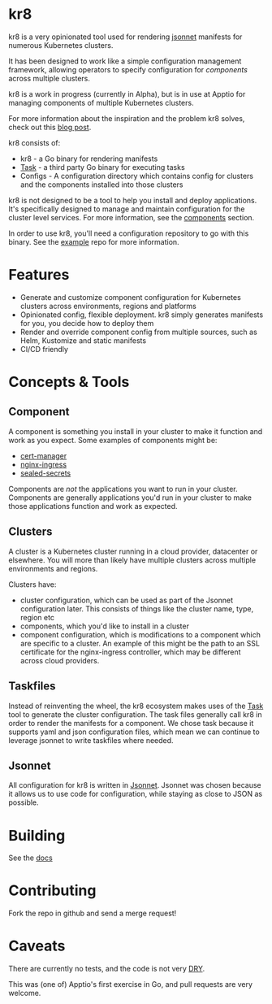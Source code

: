 # kr8

kr8 is a very opinionated tool used for rendering [jsonnet](http://jsonnet.org) manifests for numerous Kubernetes clusters.

It has been designed to work like a simple configuration management framework, allowing operators to specify configuration for _components_ across multiple clusters.

kr8 is a work in progress (currently in Alpha), but is in use at Apptio for managing components of multiple Kubernetes clusters.

For more information about the inspiration and the problem kr8 solves, check out this [blog post](https://leebriggs.co.uk/blog/2018/05/08/kubernetes-config-mgmt.html).

kr8 consists of:

 - kr8 - a Go binary for rendering manifests
 - [Task](https://github.com/go-task/task) - a third party Go binary for executing tasks
 - Configs - A configuration directory which contains config for clusters and the components installed into those clusters

kr8 is not designed to be a tool to help you install and deploy applications. It's specifically designed to manage and maintain configuration for the cluster level services. For more information, see the [components](##components) section.

In order to use kr8, you'll need a configuration repository to go with this binary. See the [example](https://github.com/apptio/kr8-configs) repo for more information.

# Features

 - Generate and customize component configuration for Kubernetes clusters across environments, regions and platforms
 - Opinionated config, flexible deployment. kr8 simply generates manifests for you, you decide how to deploy them
 - Render and override component config from multiple sources, such as Helm, Kustomize and static manifests
 - CI/CD friendly

# Concepts & Tools

## Component

A component is something you install in your cluster to make it function and work as you expect. Some examples of components might be:

 - [cert-manager](https://github.com/jetstack/cert-manager)
 - [nginx-ingress](https://github.com/kubernetes/ingress-nginx)
 - [sealed-secrets](https://github.com/bitnami-labs/sealed-secrets)

Components are _not_ the applications you want to run in your cluster. Components are generally applications you'd run in your cluster to make those applications function and work as expected.

## Clusters

A cluster is a Kubernetes cluster running in a cloud provider, datacenter or elsewhere. You will more than likely have multiple clusters across multiple environments and regions.

Clusters have:

  - cluster configuration, which can be used as part of the Jsonnet configuration later. This consists of things like the cluster name, type, region etc
  - components, which you'd like to install in a cluster
  - component configuration, which is modifications to a component which are specific to a cluster. An example of this might be the path to an SSL certificate for the nginx-ingress controller, which may be different across cloud providers.

## Taskfiles

Instead of reinventing the wheel, the kr8 ecosystem makes uses of the [Task](https://github.com/go-task/task) tool to generate the cluster configuration. The task files generally call kr8 in order to render the manifests for a component. We chose task because it supports yaml and json configuration files, which mean we can continue to leverage jsonnet to write taskfiles where needed.

## Jsonnet

All configuration for kr8 is written in [Jsonnet](https://jsonnet.org/). Jsonnet was chosen because it allows us to use code for configuration, while staying as close to JSON as possible.

# Building

See the [docs](docs/BUILDING.md)

# Contributing

Fork the repo in github and send a merge request!

# Caveats

There are currently no tests, and the code is not very [DRY](https://en.wikipedia.org/wiki/Don%27t_repeat_yourself).

This was (one of) Apptio's first exercise in Go, and pull requests are very welcome.
  



